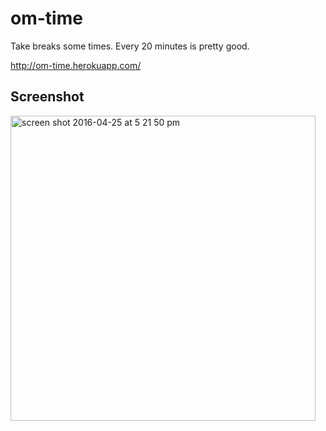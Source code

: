# om-time

Take breaks some times. Every 20 minutes is pretty good.

http://om-time.herokuapp.com/

## Screenshot
<img width="488" alt="screen shot 2016-04-25 at 5 21 50 pm" src="https://cloud.githubusercontent.com/assets/4379046/14802969/584c8e34-0b0a-11e6-9807-53a3810cd95b.png">
